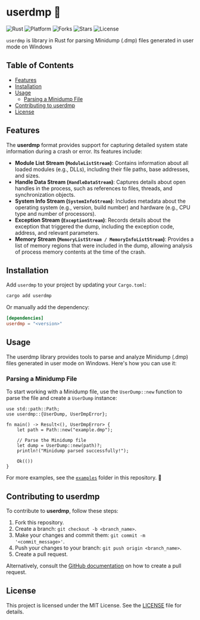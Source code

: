# userdmp 🦀

![Rust](https://img.shields.io/badge/made%20with-Rust-red)
![Platform](https://img.shields.io/badge/platform-windows-blueviolet)
![Forks](https://img.shields.io/github/forks/joaoviictorti/userdmp)
![Stars](https://img.shields.io/github/stars/joaoviictorti/userdmp)
![License](https://img.shields.io/github/license/joaoviictorti/userdmp)

`userdmp` is library in Rust for parsing Minidump (.dmp) files generated in user mode on Windows

## Table of Contents

- [Features](#features)
- [Installation](#installation)
- [Usage](#usage)
    - [Parsing a Minidump File](#parsing-a-minidump-file)
- [Contributing to userdmp](#contributing-to-userdmp)
- [License](#license)

## Features

The **userdmp** format provides support for capturing detailed system state information during a crash or error. Its features include:

- **Module List Stream (`ModuleListStream`)**: Contains information about all loaded modules (e.g., DLLs), including their file paths, base addresses, and sizes.  
- **Handle Data Stream (`HandleDataStream`)**: Captures details about open handles in the process, such as references to files, threads, and synchronization objects.  
- **System Info Stream (`SystemInfoStream`)**: Includes metadata about the operating system (e.g., version, build number) and hardware (e.g., CPU type and number of processors).  
- **Exception Stream (`ExceptionStream`)**: Records details about the exception that triggered the dump, including the exception code, address, and relevant parameters.  
- **Memory Stream (`MemoryListStream / MemoryInfoListStream`)**: Provides a list of memory regions that were included in the dump, allowing analysis of process memory contents at the time of the crash.

## Installation

Add `userdmp` to your project by updating your `Cargo.toml`:
```bash
cargo add userdmp
```

Or manually add the dependency:
```toml
[dependencies]
userdmp = "<version>"
```

## Usage

The userdmp library provides tools to parse and analyze Minidump (.dmp) files generated in user mode on Windows. Here's how you can use it:

### Parsing a Minidump File

To start working with a Minidump file, use the `UserDump::new` function to parse the file and create a `UserDump` instance:
```rust, ignore
use std::path::Path;
use userdmp::{UserDump, UserDmpError};

fn main() -> Result<(), UserDmpError> {
    let path = Path::new("example.dmp");

    // Parse the Minidump file
    let dump = UserDump::new(path)?;
    println!("Minidump parsed successfully!");

    Ok(())
}
```

For more examples, see the [`examples`](./examples) folder in this repository. 📂


## Contributing to userdmp

To contribute to **userdmp**, follow these steps:

1. Fork this repository.
2. Create a branch: `git checkout -b <branch_name>`.
3. Make your changes and commit them: `git commit -m '<commit_message>'`.
4. Push your changes to your branch: `git push origin <branch_name>`.
5. Create a pull request.

Alternatively, consult the [GitHub documentation](https://docs.github.com/en/pull-requests/collaborating-with-pull-requests) on how to create a pull request.

## License

This project is licensed under the MIT License. See the [LICENSE](/LICENSE) file for details.